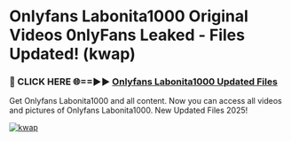 # Onlyfans Labonita1000 Original Videos 0nlyFans Leaked - Files Updated! (kwap)

<h3>🔴 CLICK HERE 🌐==►► <a href="https://tinyurl.com/ms9xzufz" rel="nofollow">Onlyfans Labonita1000 Updated Files</a></h3>

Get Onlyfans Labonita1000 and all content. Now you can access all videos and pictures of Onlyfans Labonita1000. New Updated Files 2025!

[![kwap](https://i.imgur.com/PQ7UWWw.gif)](https://tinyurl.com/ms9xzufz)
